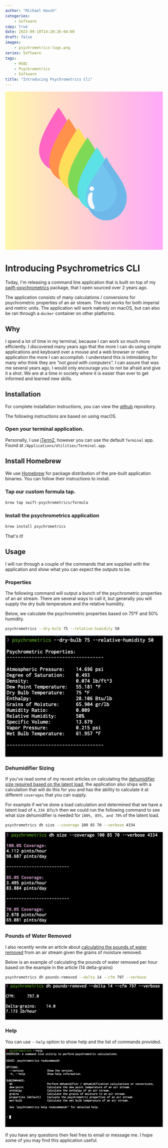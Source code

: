 ```yaml
---
author: "Michael Housh"
categories:
    - Software
copy: true
date: 2023-09-18T14:28:26-04:00
draft: false
images:
    - psychrometrics-logo.png
series: Software
tags:
    - HVAC
    - Psychrometrics
    - Software
title: "Introducing Psychrometrics Cli"
---
```


![logo](logo.png)

# Introducing Psychrometrics CLI

Today, I'm releasing a command line application that is built on top
of my [swift-psychrometrics](https://github.com/swift-psychrometrics/swift-psychrometrics)
package, that I open sourced over 2 years ago.

The application consists of many calculations / conversions for psychrometric properties
of an air stream.  The tool works for both imperial and metric units.  The application will
work natively on macOS, but can also be ran through a `docker` container on other platforms.

## Why

I spend a lot of time in my terminal, because I can work so much more efficiently. I discovered
many years ago that the more I can do using simple applications and keyboard over a mouse and
a web browser or native application the more I can accomplish.  I understand this is intimidating
for many who think they are _"not good with computers"._ I can assure that was me several years
ago, I would only encourage you to not be afraid and give it a shot. We are at a time in society
where it is easier than ever to get informed and learned new skills.

## Installation

For complete installation instructions, you can view the
[github](https://github.com/swift-psychrometrics/psychrometrics-cli) repository.

The following instructions are based on using macOS.

### Open your terminal application.

Personally, I use [iTerm2](https://iterm2.com/), however you can use the default `Terminal` app.
Found at `/Applications/Utilities/Terminal.app`.

## Install Homebrew

We use [Homebrew](https://brew.sh) for package distribution of the pre-built application binaries.
You can follow their instructions to install.

### Tap our custom formula tap.

```bash
brew tap swift-psychrometrics/formula
```

### Install the psychrometrics application

```bash
brew install psychrometrics
```

That's it!

## Usage

I will run through a couple of the commands that are supplied with the application and show
what you can expect the outputs to be.

### Properties

The following command will output a bunch of the psychrometric properties of an air stream.
There are several ways to call it, but generally you will supply the dry bulb temperature and
the relative humidity.

Below, we calculate the psychrometric properties based on 75°F and 50% humidity.

```bash
psychrometrics --dry-bulb 75 --relative-humidity 50
```

![properties-output](properties.png)

### Dehumidifier Sizing

If you've read some of my recent articles on calculating the
[dehumidifier size required based on the latent load](https://mhoush.com/posts/sizing-dehumidifier-by-latent-load/),
the application also ships with a calculation that will do this for you and has the ability to calculate it at different `coverages`
that you can supply.

For example if we've done a load calculation and determined that we have a latent load
of `4,334 BTU/h` then we could run the following command to see what size dehumidifier
is needed for `100%, 85%, and 70%` of the latent load.

```bash
psychrometrics dh size --coverage 100 85 70 --verbose 4334
```

![dh-size](dh-size.png)

### Pounds of Water Removed

I also recently wrote an article about
[calculating the pounds of water removed](https://mhoush.com/posts/pounds-of-water-removed/) from an air
stream given the grains of moisture removed.

Below is an example of calculating the pounds of water removed per hour based on the
example in the article (14 delta-grains)

```bash
psychrometrics dh pounds-removed --delta 14 --cfm 797 --verbose
```

![pounds-removed](pounds-removed.png)

### Help

You can use `--help` option to show help and the list of commands provided.

![help](help.png)

If you have any questions then feel free to email or message me. I hope some of you
may find this application useful.
